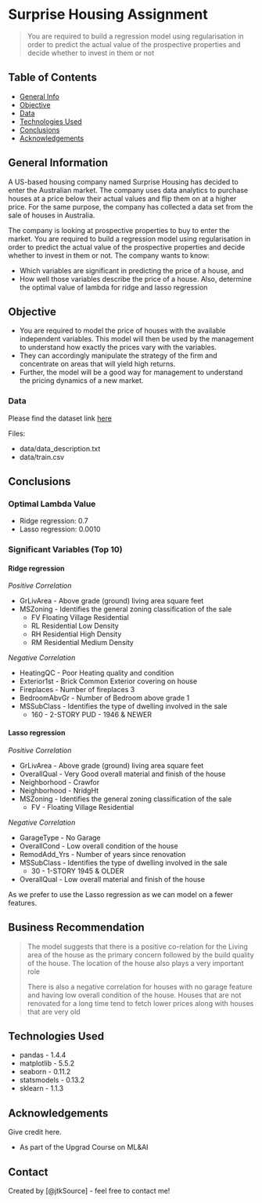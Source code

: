 # Surprise Housing Assignment
> You are required to build a regression model using regularisation in order to predict the actual value of the prospective properties and decide whether to invest in them or not


## Table of Contents
* [General Info](#general-information)
* [Objective](#objective)
* [Data](#data)
* [Technologies Used](#technologies-used)
* [Conclusions](#conclusions)
* [Acknowledgements](#acknowledgements)

<!-- You can include any other section that is pertinent to your problem -->

## General Information
A US-based housing company named Surprise Housing has decided to enter the Australian market. 
The company uses data analytics to purchase houses at a price below their actual values and flip them on at a higher price. 
For the same purpose, the company has collected a data set from the sale of houses in Australia.

The company is looking at prospective properties to buy to enter the market. 
You are required to build a regression model using regularisation in order to predict the actual value of the prospective properties and decide whether to invest in them or not.
The company wants to know:
 - Which variables are significant in predicting the price of a house, and
 - How well those variables describe the price of a house.
Also, determine the optimal value of lambda for ridge and lasso regression

## Objective

- You are required to model the price of houses with the available independent variables. 
This model will then be used by the management to understand how exactly the prices vary with the variables. 
- They can accordingly manipulate the strategy of the firm and concentrate on areas that will yield high returns. 
- Further, the model will be a good way for management to understand the pricing dynamics of a new market.

### Data
Please find the dataset link [here](https://ml-course3-upgrad.s3.amazonaws.com/Assignment_+Advanced+Regression/train.csv)

Files:
- data/data_description.txt
- data/train.csv

## Conclusions

### Optimal Lambda Value
  - Ridge regression: 0.7
  - Lasso regression: 0.0010 

### Significant Variables (Top 10)

#### **Ridge regression**

_Positive Correlation_

- GrLivArea - Above grade (ground) living area square feet
- MSZoning - Identifies the general zoning classification of the sale
  - FV Floating Village Residential
  - RL Residential Low Density
  - RH Residential High Density
  - RM Residential Medium Density

_Negative Correlation_

- HeatingQC - Poor Heating quality and condition
- Exterior1st - Brick Common Exterior covering on house
- Fireplaces - Number of fireplaces 3
- BedroomAbvGr - Number of Bedroom above grade 1
- MSSubClass - Identifies the type of dwelling involved in the sale
  - 160 - 2-STORY PUD - 1946 & NEWER


#### **Lasso regression**

_Positive Correlation_

- GrLivArea - Above grade (ground) living area square feet
- OverallQual - Very Good overall material and finish of the house
- Neighborhood - Crawfor
- Neighborhood - NridgHt
- MSZoning - Identifies the general zoning classification of the sale
  - FV - Floating Village Residential

_Negative Correlation_

- GarageType - No Garage
- OverallCond - Low overall condition of the house
- RemodAdd_Yrs - Number of years since renovation
- MSSubClass - Identifies the type of dwelling involved in the sale
  - 30 - 1-STORY 1945 & OLDER
- OverallQual - Low overall material and finish of the house

As we prefer to use the Lasso regression as we can model on a fewer features.

## Business Recommendation 
> The model suggests that there is a positive co-relation for the 
> Living area of the house as the primary concern followed by the build quality of the house.
> The location of the house also plays a very important role
> 
> There is also a negative correlation for houses with no garage feature and having low overall 
> condition of the house.  Houses that are not renovated for a long time tend to fetch lower prices along with houses that
> are very old 

## Technologies Used
- pandas - 1.4.4
- matplotlib - 5.5.2
- seaborn - 0.11.2
- statsmodels - 0.13.2
- sklearn - 1.1.3

## Acknowledgements
Give credit here.
- As part of the Upgrad Course on ML&AI

## Contact
Created by [@jtkSource] - feel free to contact me!
